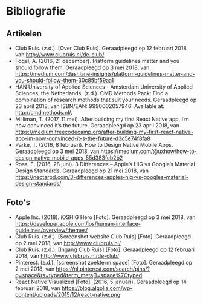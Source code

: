 # Bibliografie

## Artikelen
* Club Ruis. (z.d.). [Over Club Ruis]. Geraadpleegd op 12 februari 2018, van http://www.clubruis.nl/de-club/
* Fogel, A. (2016, 21 december). Platform guidelines matter and you should follow them. Geraadpleegd op 3 mei 2018, van https://medium.com/dashlane-insights/platform-guidelines-matter-and-you-should-follow-them-30c85bf59aa1
* HAN University of Applied Sciences - Amsterdam University of Applied Sciences, the Netherlands. (z.d.). CMD Methods Pack: Find a combination of research methods that suit your needs. Geraadpleegd op 23 april 2018, van  ISBN/EAN: 9990002057946. Available at: http://cmdmethods.nl/.
* Milliman, T. (2017, 11 mei). After building my first React Native app, I’m now convinced it’s the future. Geraadpleegd op 23 april 2018, van https://medium.freecodecamp.org/after-building-my-first-react-native-app-im-now-convinced-it-s-the-future-d3c5e74f8fa8
* Parke, T. (2016, 8 februari). How to Design Native Mobile Apps. Geraadpleegd op 3 mei 2018, van https://medium.com/@uxhow/how-to-design-native-mobile-apps-55d383fcb2b2
* Ross, E. (2016, 28 juni). 3 Differences – Apple’s HIG vs Google’s Material Design Standards. Geraadpleegd op 21 mei 2018, van https://nectarpd.com/3-differences-apples-hig-vs-googles-material-design-standards/

## Foto's
* Apple Inc. (2018). iOSHIG Hero [Foto]. Geraadpleegd op 3 mei 2018, van https://developer.apple.com/ios/human-interface-guidelines/overview/themes/
* Club Ruis. (z.d.). [Screenshot website Club Ruis] [Foto]. Geraadpleegd op 2 mei 2018, van http://www.clubruis.nl/
* Club Ruis. (z.d.). [Ingang Club Ruis] [Foto]. Geraadpleegd op 12 februari 2018, van http://www.clubruis.nl/de-club/
* Pinterest. (z.d.). [screenshot zoekterm space] [Foto]. Geraadpleegd op 2 mei 2018, van https://nl.pinterest.com/search/pins/?q=space&rs=typed&term_meta[]=space%7Ctyped
* React Native Visualized [Foto]. (2016, 5 januari). Geraadpleegd op 14 februari 2018, van https://blog.algolia.com/wp-content/uploads/2015/12/react-native.png
